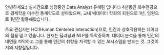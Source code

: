 안녕하세요:) 실시간으로 성장중인 Data Analyst 유혜림 입니다:)
4년동안 복수전공으로 경제학을 이수한 통계학도로 살아왔으며,
교내 빅데이터 학회의 회원으로 1년, 임원으로 1년간 활동해왔습니다.

주요 관심사는 HCI(Human Centered Interaction)으로, 인간과 상호작용하는 데이터의 힘을 믿고 있습니다.
현재는 딥러닝과 NLP를 독학중이며, 데이터 분석을 통해 인간의 내면을 파악하고
그를 통해 인간의 취향을 저격할 수 있는 AI시스템을 만드는 것. 그것이 저의 지향점입니다.
